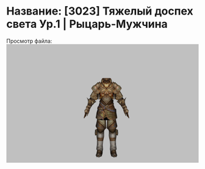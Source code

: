 # Название: [3023] Тяжелый доспех света Ур.1 | Рыцарь-Мужчина

Просмотр файла:
![p000004.png](p000004.png)